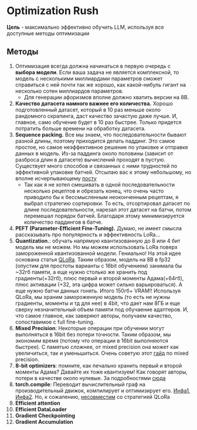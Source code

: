 # Optimization Rush
 **Цель** - максимально эффективно обучить LLM, используя все доступные методы оптимизации
## Методы
1. Оптимизация всегда должна начинаться в первую очередь с **выбора модели**. Если ваша задача не является комплексной, то модель с несколькими миллиардами параметров сможет справиться с ней почти так же хорошо, как какой-нибуль гигант на несколько сотен миллиардов параметров.
    - Для генерации афоризмов вполне должно хватить версии на 8B. 
2. **Качество датасета намного важнее его количества.** Хорошо подготовленный датасет, который в 10 раз меньше около рандомного скрапинга, даст качество зачастую даже лучше. И, главное, само обучение будет в 10 раз быстрее. Только придется потратить больше времени на обработку датасета.
3. **Sequence packing.** Все мы знаем, что последовательности бывают разной длины, поэтому приходится делать паддинг. Это самое простое, но самое неэффективное решение по упаковке и отправке данных в модель. Из-за паддинга около половины (зависит от разброса длин в датасете) вычислений проходят в пустую. Существует много способов и связанных с ними трудностей по эффективной упаковке батчей. Отсылаю вас к этому небольшому, но вполне исчерпывающему [посту](https://lweitkamp.github.io/posts/packing/#fn2)
    - Так как я не хотел смешивать в одной последовательности несколько рецептов и обрезать конец, что очень часто приводило бы к бессмысленным неоконченным рецептам, я выбрал стратегию сортировки. То есть, отсортировал датасет по длине последовательности, нарезал этот датасет на батчи, потом перемешал порядок батчей. Благодаря этому минимизируется количество паддингов в батче.
4. **PEFT (Parameter-Efficient Fine-Tuning).** Думаю, не имеет смысла рассказывать про популярность и эффективность LoRa...
5. **Quantization.**: обучать напрямую квантизованную до 8 или 4 бит модель мы не можем. Но мы можем использовать LoRa поверх замороженной квантизованной модели. Гениально! На этой идее основана статья [QLoRa](https://arxiv.org/abs/2305.14314). Таким образом, модель на 8B в fp32 (опустим для простоты варианты с 16bit обучением) занимала бы ~32гб памяти, а еще нужно столько же хранить под градиенты(+32гб), плюс первый и второй моменты Адама(+64гб), плюс активации (+32, эта цифра может сильно варьироваться). А еще нужно батчи данных гонять. Итого 150гб+ VRAM!! Используя QLoRa, мы храним замороженную модель (то есть не нужны градиенты, моменты и тд для нее) в 4bit, что дает нам 8ГБ и еще сверху незначительный объем памяти под обучаение адаптеров. И, что самое главное, как заверяют авторы, получаем качество, сопоставимое с full fine-tuning.
6. **Mixed Precision**: Некоторые операции при обучении могут выполняться в 16bit без потери точности. Таким образом, мы экономим время (потому что операции в 16bit выполняются быстрее). С памятью сложнее, от mixed precision она может как увеличиться, так и уменьшиться. Очень советую этот [гайд](https://residentmario.github.io/pytorch-training-performance-guide/mixed-precision.html) по mixed precision. 
7. **8-bit optimizers**: помните, как печально хранить первый и второй моменты Адама? Давайте их тоже квантизуем! Как говорят авторы, потери в качестве около нулевые. За подробностями [сюда](https://huggingface.co/docs/bitsandbytes/explanations/optimizers)
8. **torch.compile**: Переводит вычислительный граф на производительный движок, компилирует и оптимизирует его. [Инфа1](https://pytorch.org/docs/stable/generated/torch.compile.html), [Инфа2](https://pytorch.org/tutorials/intermediate/torch_compile_tutorial.html). Но, к сожалению, [несовместим](https://huggingface.co/docs/peft/developer_guides/torch_compile) со стратегией QLoRa
9. **Efficient attention**
10. **Efficient DataLoader**
11. **Gradient Checkpointing**
12. **Gradient Accumulation**
